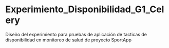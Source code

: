 # Experimiento_Disponibilidad_G1_Celery
Diseño del experimiento para pruebas de aplicación de tacticas de disponibilidad en monitoreo de salud de proyecto SportApp
